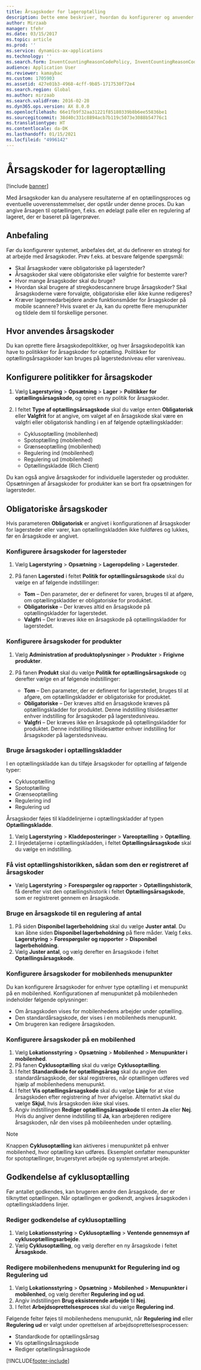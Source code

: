```yaml
---
title: Årsagskoder for lageroptælling
description: Dette emne beskriver, hvordan du konfigurerer og anvender årsagskoder til optællingsopgaver.
author: Mirzaab
manager: tfehr
ms.date: 03/15/2017
ms.topic: article
ms.prod: ''
ms.service: dynamics-ax-applications
ms.technology: ''
ms.search.form: InventCountingReasonCodePolicy, InventCountingReasonCode
audience: Application User
ms.reviewer: kamaybac
ms.custom: 1705903
ms.assetid: 427e01b3-4968-4cff-9b85-1717530f72e4
ms.search.region: Global
ms.author: mirzaab
ms.search.validFrom: 2016-02-28
ms.dyn365.ops.version: AX 8.0.0
ms.openlocfilehash: 66e1fb9f32aa31221f85180339b8b6ee55836be1
ms.sourcegitcommit: 38d40c331c8894acb7b119c5073e3088b54776c1
ms.translationtype: HT
ms.contentlocale: da-DK
ms.lasthandoff: 01/15/2021
ms.locfileid: "4996142"
---
```

# <a name="reason-codes-for-inventory-counting"></a>Årsagskoder for lageroptælling

[!include [banner](../includes/banner.md)]

Med årsagskoder kan du analysere resultaterne af en optællingsproces og eventuelle uoverensstemmelser, der opstår under denne proces. Du kan angive årsagen til optællingen, f.eks. en ødelagt palle eller en regulering af lageret, der er baseret på lagerprøver.

## <a name="recommendation"></a>Anbefaling

Før du konfigurerer systemet, anbefales det, at du definerer en strategi for at arbejde med årsagskoder. Prøv f.eks. at besvare følgende spørgsmål:

- Skal årsagskoder være obligatoriske på lagersteder?
- Årsagskoder skal være obligatoriske eller valgfrie for bestemte varer?
- Hvor mange årsagskoder skal du bruge?
- Hvordan skal brugere af stregkodescannere bruge årsagskoder? Skal årsagskoderne være forvalgte, obligatoriske eller ikke kunne redigeres?
- Kræver lagermedarbejdere andre funktionsmåder for årsagskoder på mobile scannere? Hvis svaret er Ja, kan du oprette flere menupunkter og tildele dem til forskellige personer.

## <a name="where-reason-codes-apply"></a>Hvor anvendes årsagskoder

Du kan oprette flere årsagskodepolitikker, og hver årsagskodepolitik kan have to politikker for årsagskoder for optælling. Politikker for optællingsårsagskoder kan bruges på lagerstedsniveau eller vareniveau.

## <a name="set-up-reason-code-policies"></a>Konfigurere politikker for årsagskoder

1. Vælg **Lagerstyring** \> **Opsætning** \> **Lager** \> **Politikker for optællingsårsagskode**, og opret en ny politik for årsagskoder.
2. I feltet **Type af optællingsårsagskode** skal du vælge enten **Obligatorisk** eller **Valgfrit** for at angive, om valget af en årsagskode skal være en valgfri eller obligatorisk handling i en af følgende optællingskladder:

    - Cyklusoptælling (mobilenhed)
    - Spotoptælling (mobilenhed)
    - Grænseoptælling (mobilenhed)
    - Regulering ind (mobilenhed)
    - Regulering ud (mobilenhed)
    - Optællingskladde (Rich Client)

Du kan også angive årsagskoder for individuelle lagersteder og produkter. Opsætningen af årsagskoder for produkter kan se bort fra opsætningen for lagersteder.

## <a name="mandatory-reason-codes"></a>Obligatoriske årsagskoder

Hvis parameteren **Obligatorisk** er angivet i konfigurationen af årsagskoder for lagersteder eller varer, kan optællingskladden ikke fuldføres og lukkes, før en årsagskode er angivet.

### <a name="set-up-reason-codes-for-warehouses"></a>Konfigurere årsagskoder for lagersteder

1. Vælg **Lagerstyring** \> **Opsætning** \> **Lageropdeling** \> **Lagersteder**.
2. På fanen **Lagersted** i feltet **Politik for optællingsårsagskode** skal du vælge en af følgende indstillinger:

    - **Tom** – Den parameter, der er defineret for varen, bruges til at afgøre, om optællingskladder er obligatoriske for produktet.
    - **Obligatoriske** – Der kræves altid en årsagskode på optællingskladder for lagerstedet.
    - **Valgfri** – Der kræves ikke en årsagskode på optællingskladder for lagerstedet.

### <a name="set-up-reason-codes-for-products"></a>Konfigurere årsagskoder for produkter

1. Vælg **Administration af produktoplysninger** \> **Produkter** \> **Frigivne produkter**.
2. På fanen **Produkt** skal du vælge **Politik for optællingsårsagskode** og derefter vælge en af følgende indstillinger:

    - **Tom** – Den parameter, der er defineret for lagerstedet, bruges til at afgøre, om optællingskladder er obligatoriske for produktet.
    - **Obligatoriske** – Der kræves altid en årsagskode kræves på optællingskladder for produktet. Denne indstilling tilsidesætter enhver indstilling for årsagskoder på lagerstedsniveau.
    - **Valgfri** – Der kræves ikke en årsagskode på optællingskladder for produktet. Denne indstilling tilsidesætter enhver indstilling for årsagskoder på lagerstedsniveau.

### <a name="use-reason-codes-in-counting-journals"></a>Bruge årsagskoder i optællingskladder

I en optællingskladde kan du tilføje årsagskoder for optælling af følgende typer:

- Cyklusoptælling
- Spotoptælling
- Grænseoptælling
- Regulering ind
- Regulering ud

Årsagskoder føjes til kladdelinjerne i optællingskladder af typen **Optællingskladde**.

1. Vælg **Lagerstyring** \> **Kladdeposteringer** \> **Vareoptælling** \> **Optælling**.
2. I linjedetaljerne i optællingskladden, i feltet **Optællingsårsagskode** skal du vælge en indstilling.

### <a name="view-the-counting-history-as-its-recorded-by-reason-codes"></a>Få vist optællingshistorikken, sådan som den er registreret af årsagskoder

- Vælg **Lagerstyring** \> **Forespørgsler og rapporter** \> **Optællingshistorik**, få derefter vist den optællingshistorik i feltet **Optællingsårsagskode**, som er registreret gennem en årsagskode.

### <a name="use-a-reason-code-for-a-quantity-adjustment"></a>Bruge en årsagskode til en regulering af antal

1. På siden **Disponibel lagerbeholdning** skal du vælge **Juster antal**. Du kan åbne siden **Disponibel lagerbeholdning** på flere måder. Vælg f.eks. **Lagerstyring** \> **Forespørgsler og rapporter** \> **Disponibel lagerbeholdning**.
2. Vælg **Juster antal**, og vælg derefter en årsagskode i feltet **Optællingsårsagskode**.

### <a name="configure-reason-codes-for-mobile-device-menu-items"></a>Konfigurere årsagskoder for mobilenheds menupunkter

Du kan konfigurere årsagskoder for enhver type optælling i et menupunkt på en mobilenhed. Konfigurationen af menupunktet på mobilenheden indeholder følgende oplysninger:

- Om årsagskoden vises for mobilenhedens arbejder under optælling.
- Den standardårsagskode, der vises i en mobilenheds menupunkt.
- Om brugeren kan redigere årsagskoden.

### <a name="set-up-reason-codes-on-a-mobile-device"></a>Konfigurere årsagskoder på en mobilenhed

1. Vælg **Lokationsstyring** \> **Opsætning** \> **Mobilenhed** \> **Menupunkter i mobilenhed**.
2. På fanen **Cyklusoptælling** skal du vælge **Cyklusoptælling**.
3. I feltet **Standardkode for optællingsårsag** skal du angive den standardårsagskode, der skal registreres, når optællingen udføres ved hjælp af mobilenhedens menupunkt.
4. I feltet **Vis optællingsårsagskode** skal du vælge **Linje** for at vise årsagskoden efter registrering af hver afvigelse. Alternativt skal du vælge **Skjul**, hvis årsagskoden ikke skal vises.
5. Angiv indstillingen **Rediger optællingsårsagskode** til enten **Ja** eller **Nej**. Hvis du angiver denne indstilling til **Ja**, kan arbejderen redigere årsagskoden, når den vises på mobileenheden under optælling.

> [!NOTE]
> Knappen **Cyklusoptælling** kan aktiveres i menupunktet på enhver mobilenhed, hvor optælling kan udføres. Eksemplet omfatter menupunkter for spotoptællinger, brugerstyret arbejde og systemstyret arbejde.

## <a name="cycle-count-approvals"></a>Godkendelse af cyklusoptælling

Før antallet godkendes, kan brugeren ændre den årsagskode, der er tilknyttet optællingen. Når optællingen er godkendt, angives årsagskoden i optællingskladdens linjer.

### <a name="modify-cycle-count-approvals"></a>Rediger godkendelse af cyklusoptælling

1. Vælg **Lokationsstyring** \> **Cyklusoptælling** \> **Ventende gennemsyn af cyklusoptællingsarbejde**.
2. Vælg **Cyklusoptælling**, og vælg derefter en ny årsagskode i feltet **Årsagskode**.

### <a name="modify-the-mobile-device-menu-item-for-adjustment-in-and-adjustment-out"></a>Redigere mobilenhedens menupunkt for Regulering ind og Regulering ud

1. Vælg **Lokationsstyring** \> **Opsætning** \> **Mobilenhed** \> **Menupunkter i mobilenhed**, og vælg derefter **Regulering ind og ud**.
2. Angiv indstillingen **Brug eksisterende arbejde** til **Nej**.
3. I feltet **Arbejdsoprettelsesproces** skal du vælge **Regulering ind**.

Følgende felter føjes til mobilenhedens menupunkt, når **Regulering ind** eller **Regulering ud** er valgt under oprettelsen af arbejdsoprettelsesprocessen:

- Standardkode for optællingsårsag
- Vis optællingsårsagskode
- Rediger optællingsårsagskode


[!INCLUDE[footer-include](../../includes/footer-banner.md)]